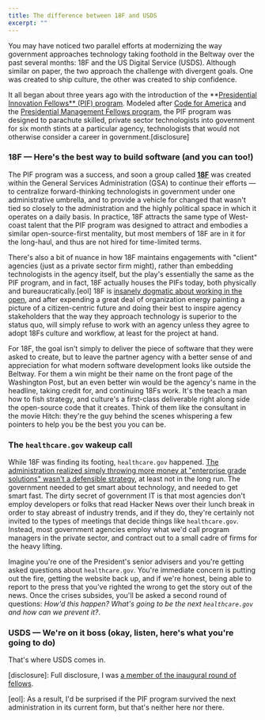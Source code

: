 ```yaml
---
title: The difference between 18F and USDS
excerpt: ""
---
```


You may have noticed two parallel efforts at modernizing the way government approaches technology taking foothold in the Beltway over the past several months: 18F and the US Digital Service (USDS). Although similar on paper, the two approach the challenge with divergent goals. One was created to ship culture, the other was created to ship confidence.

It all began about three years ago with the introduction of the **[Presidential Innovation Fellows** (PIF) program](presidentialinnovation.org). Modeled after [Code for America](http://codeforamerica.org) and the [Presidential Management Fellows program](http://pmf.gov), the PIF program was designed to parachute skilled, private sector technologists into government for six month stints at a particular agency, technologists that would not otherwise consider a career in government.[disclosure]

### 18F — Here's the best way to build software (and you can too!)

The PIF program was a success, and soon a group called **[18F](https://18f.gsa.gov)** was created within the General Services Administration (GSA) to continue their efforts — to centralize forward-thinking technologists in government under one administrative umbrella, and to provide a vehicle for changed that wasn't tied so closely to the administration and the highly political space in which it operates on a daily basis. In practice, 18F attracts the same type of West-coast talent that the PIF program was designed to attract and embodies a similar open-source-first mentality, but most members of 18F are in it for the long-haul, and thus are not hired for time-limited terms.

There's also a bit of nuance in how 18F maintains engagements with "client" agencies (just as a private sector firm might), rather than embedding technologists in the agency itself, but the play's essentially the same as the PIF program, and in fact, 18F actually houses the PIFs today, both physically and bureaucratically.[eol] 18F is [insanely dogmatic about working in the open](https://github.com/18F/open-source-policy), and after expending a great deal of organization energy painting a picture of a citizen-centric future and doing their best to inspire agency stakeholders that the way they approach technology is superior to the status quo, will simply refuse to work with an agency unless they agree to adopt 18Fs culture and workflow, at least for the project at hand.

For 18F, the goal isn't simply to deliver the piece of software that they were asked to create, but to leave the partner agency with a better sense of and appreciation for what modern software development looks like outside the Beltway. For them a win might be their name on the front page of the Washington Post, but an even better win would be the agency's name in the headline, taking credit for, and continuing 18Fs work. It's the teach a man how to fish strategy, and culture's a first-class deliverable right along side the open-source code that it creates. Think of them like the consultant in the movie Hitch: they're the guy behind the scenes whispering a few pointers to help you be the best you you can be.

### The `healthcare.gov` wakeup call

 While 18F was finding its footing, `healthcare.gov` happened. [The administration realized simply throwing more money at "enterprise grade solutions" wasn't a defensible strategy](http://ben.balter.com/2014/12/18/geeks-and-suits/#the-age-of-the-geek), at least not in the long run. The government needed to get smart about technology, and needed to get smart fast. The dirty secret of government IT is that most agencies don't employ developers or folks that read Hacker News over their lunch break in order to stay abreast of industry trends, and if they do, they're certainly not invited to the types of meetings that decide things like `healthcare.gov`. Instead, most government agencies employ what we'd call program managers in the private sector, and contract out to a small cadre of firms for the heavy lifting.

  Imagine you're one of the President's senior advisers and you're getting asked questions about `healthcare.gov`. You're immediate concern is putting out the fire, getting the website back up, and if we're honest, being able to report to the press that you've righted the wrong to get the story out of the news. Once the crises subsides, you'll be asked a second round of questions: *How'd this happen? What's going to be the next `healthcare.gov` and how can we prevent it?*.

### USDS — We're on it boss (okay, listen, here's what you're going to do)

That's where USDS comes in.

 [disclosure]: Full disclosure, I was [a member of the inaugural round of fellows](http://ben.balter.com/2013/09/30/ten-things-you-learn-as-a-presidential-innovation-fellow/).

 [eol]: As a result, I'd be surprised if the PIF program survived the next administration in its current form, but that's neither here nor there.
